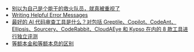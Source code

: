- [别以为自己是个能干的救火队员，就真被重视了](https://x.com/dotey/status/1929935028701802788)
- [Writing Helpful Error Messages](https://developers.google.com/tech-writing/error-messages)
- [最好的 AI 代码审查工具是什么？对包括 Greptile、Copilot、CodeAnt、Ellipsis、Sourcery、CodeRabbit、CloudAEye 和 Kypso 在内的 8 款工具进行独立评测](https://bluedot.org/blog/best-ai-code-review-tools-2025)
- [等额本金和等额本息的区别](https://x.com/DtDt666/status/1930481308201038281)